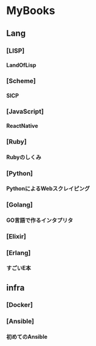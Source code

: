 MyBooks
=======
## Lang
### [LISP]
#### LandOfLisp
### [Scheme]
#### SICP
### [JavaScript]
#### ReactNative
### [Ruby]
#### Rubyのしくみ
### [Python]
#### PythonによるWebスクレイピング
### [Golang]
#### GO言語で作るインタプリタ
### [Elixir]
### [Erlang]
#### すごいE本
## infra
### [Docker]
### [Ansible]
#### 初めてのAnsible
